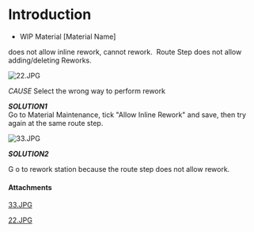 # Introduction


- WIP Material [Material Name]

does not allow inline rework, cannot rework. 
Route Step does not allow adding/deleting Reworks.

![22.JPG](/.attachments/29920263.jpg)



*CAUSE* 
Select the wrong way to perform rework

***SOLUTION1***  
Go to Material Maintenance,
tick "Allow Inline Rework" and save, then try again at the same route step.

![33.JPG](/.attachments/29920262.jpg)



***SOLUTION2***  

G
o to rework station because the route step does not allow rework.



#### Attachments

[33.JPG](/.attachments/29920262.jpg)
[22.JPG](/.attachments/29920263.jpg)
